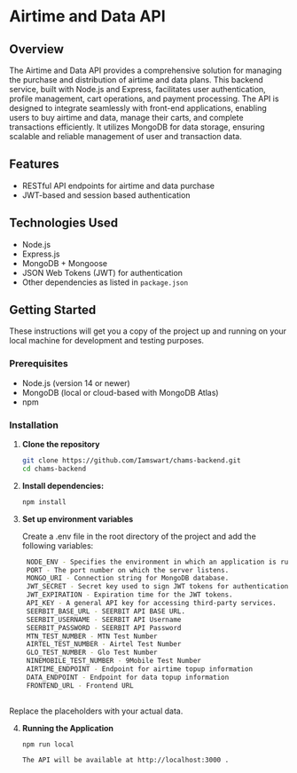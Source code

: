 # Airtime and Data API 

## Overview

The Airtime and Data API provides a comprehensive solution for managing the purchase and distribution of airtime and data plans. This backend service, built with Node.js and Express, facilitates user authentication, profile management, cart operations, and payment processing. The API is designed to integrate seamlessly with front-end applications, enabling users to buy airtime and data, manage their carts, and complete transactions efficiently. It utilizes MongoDB for data storage, ensuring scalable and reliable management of user and transaction data.

## Features

- RESTful API endpoints for airtime and data purchase
- JWT-based and session based authentication

## Technologies Used

- Node.js
- Express.js
- MongoDB + Mongoose
- JSON Web Tokens (JWT) for authentication
- Other dependencies as listed in `package.json`

## Getting Started

These instructions will get you a copy of the project up and running on your local machine for development and testing purposes.

### Prerequisites

- Node.js (version 14 or newer)
- MongoDB (local or cloud-based with MongoDB Atlas)
- npm

### Installation

1. **Clone the repository**

   ```bash
   git clone https://github.com/Iamswart/chams-backend.git
   cd chams-backend

   ```

2. **Install dependencies:**

   ```bash
   npm install

   ```

3. **Set up environment variables**

   Create a .env file in the root directory of the project and add the following variables:

   ```bash
    NODE_ENV - Specifies the environment in which an application is running
    PORT - The port number on which the server listens.
    MONGO_URI - Connection string for MongoDB database.
    JWT_SECRET - Secret key used to sign JWT tokens for authentication.
    JWT_EXPIRATION - Expiration time for the JWT tokens.
    API_KEY - A general API key for accessing third-party services.
    SEERBIT_BASE_URL - SEERBIT API BASE URL.
    SEERBIT_USERNAME - SEERBIT API Username
    SEERBIT_PASSWORD - SEERBIT API Password
    MTN_TEST_NUMBER - MTN Test Number
    AIRTEL_TEST_NUMBER - Airtel Test Number
    GLO_TEST_NUMBER - Glo Test Number
    NINEMOBILE_TEST_NUMBER - 9Mobile Test Number
    AIRTIME_ENDPOINT - Endpoint for airtime topup information
    DATA_ENDPOINT - Endpoint for data topup information
    FRONTEND_URL - Frontend URL
    

  Replace the placeholders with your actual data.

4. **Running the Application**

   ```bash
   npm run local

   The API will be available at http://localhost:3000 .
   ```

